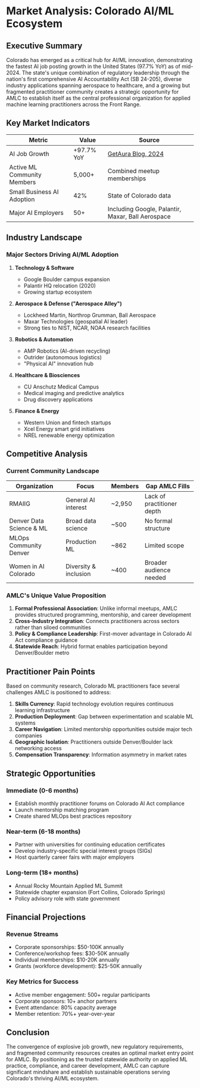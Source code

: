 # Market Analysis: Colorado AI/ML Ecosystem

## Executive Summary

Colorado has emerged as a critical hub for AI/ML innovation, demonstrating the fastest AI job posting growth in the United States (97.7% YoY) as of mid-2024. The state's unique combination of regulatory leadership through the nation's first comprehensive AI Accountability Act (SB 24-205), diverse industry applications spanning aerospace to healthcare, and a growing but fragmented practitioner community creates a strategic opportunity for AMLC to establish itself as the central professional organization for applied machine learning practitioners across the Front Range.

## Key Market Indicators

| Metric | Value | Source |
|--------|-------|--------|
| AI Job Growth | +97.7% YoY | [GetAura Blog, 2024](https://blog.getaura.ai/ai-job-trends-for-july-2024-spotting-growth-markets-for-artificial-intelligence) |
| Active ML Community Members | 5,000+ | Combined meetup memberships |
| Small Business AI Adoption | 42% | State of Colorado data |
| Major AI Employers | 50+ | Including Google, Palantir, Maxar, Ball Aerospace |

## Industry Landscape

### Major Sectors Driving AI/ML Adoption

1. **Technology & Software**
   - Google Boulder campus expansion
   - Palantir HQ relocation (2020)
   - Growing startup ecosystem

2. **Aerospace & Defense ("Aerospace Alley")**
   - Lockheed Martin, Northrop Grumman, Ball Aerospace
   - Maxar Technologies (geospatial AI leader)
   - Strong ties to NIST, NCAR, NOAA research facilities

3. **Robotics & Automation**
   - AMP Robotics (AI-driven recycling)
   - Outrider (autonomous logistics)
   - "Physical AI" innovation hub

4. **Healthcare & Biosciences**
   - CU Anschutz Medical Campus
   - Medical imaging and predictive analytics
   - Drug discovery applications

5. **Finance & Energy**
   - Western Union and fintech startups
   - Xcel Energy smart grid initiatives
   - NREL renewable energy optimization

## Competitive Analysis

### Current Community Landscape

| Organization | Focus | Members | Gap AMLC Fills |
|--------------|-------|---------|-----------------|
| RMAIIG | General AI interest | ~2,950 | Lack of practitioner depth |
| Denver Data Science & ML | Broad data science | ~500 | No formal structure |
| MLOps Community Denver | Production ML | ~862 | Limited scope |
| Women in AI Colorado | Diversity & inclusion | ~400 | Broader audience needed |

### AMLC's Unique Value Proposition

1. **Formal Professional Association**: Unlike informal meetups, AMLC provides structured programming, mentorship, and career development
2. **Cross-Industry Integration**: Connects practitioners across sectors rather than siloed communities
3. **Policy & Compliance Leadership**: First-mover advantage in Colorado AI Act compliance guidance
4. **Statewide Reach**: Hybrid format enables participation beyond Denver/Boulder metro

## Practitioner Pain Points

Based on community research, Colorado ML practitioners face several challenges AMLC is positioned to address:

1. **Skills Currency**: Rapid technology evolution requires continuous learning infrastructure
2. **Production Deployment**: Gap between experimentation and scalable ML systems
3. **Career Navigation**: Limited mentorship opportunities outside major tech companies
4. **Geographic Isolation**: Practitioners outside Denver/Boulder lack networking access
5. **Compensation Transparency**: Information asymmetry in market rates

## Strategic Opportunities

### Immediate (0-6 months)
- Establish monthly practitioner forums on Colorado AI Act compliance
- Launch mentorship matching program
- Create shared MLOps best practices repository

### Near-term (6-18 months)
- Partner with universities for continuing education certificates
- Develop industry-specific special interest groups (SIGs)
- Host quarterly career fairs with major employers

### Long-term (18+ months)
- Annual Rocky Mountain Applied ML Summit
- Statewide chapter expansion (Fort Collins, Colorado Springs)
- Policy advisory role with state government

## Financial Projections

### Revenue Streams
- Corporate sponsorships: $50-100K annually
- Conference/workshop fees: $30-50K annually
- Individual memberships: $10-20K annually
- Grants (workforce development): $25-50K annually

### Key Metrics for Success
- Active member engagement: 500+ regular participants
- Corporate sponsors: 10+ anchor partners
- Event attendance: 80% capacity average
- Member retention: 70%+ year-over-year

## Conclusion

The convergence of explosive job growth, new regulatory requirements, and fragmented community resources creates an optimal market entry point for AMLC. By positioning as the trusted statewide authority on applied ML practice, compliance, and career development, AMLC can capture significant mindshare and establish sustainable operations serving Colorado's thriving AI/ML ecosystem.